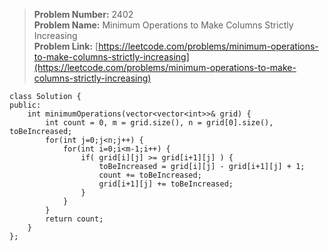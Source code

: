 > **Problem Number:** 2402 <br>
> **Problem Name:** Minimum Operations to Make Columns Strictly Increasing <br>
> **Problem Link:** [https://leetcode.com/problems/minimum-operations-to-make-columns-strictly-increasing](https://leetcode.com/problems/minimum-operations-to-make-columns-strictly-increasing) <br>

    class Solution {
    public:
        int minimumOperations(vector<vector<int>>& grid) {
            int count = 0, m = grid.size(), n = grid[0].size(), toBeIncreased;
            for(int j=0;j<n;j++) {
                for(int i=0;i<m-1;i++) {
                    if( grid[i][j] >= grid[i+1][j] ) {
                        toBeIncreased = grid[i][j] - grid[i+1][j] + 1;
                        count += toBeIncreased;
                        grid[i+1][j] += toBeIncreased;
                    }
                }
            }
            return count;
        }
    };